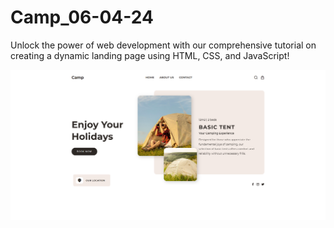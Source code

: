 # Camp_06-04-24
Unlock the power of web development with our comprehensive tutorial on creating a dynamic landing page using HTML, CSS, and JavaScript!

![Иллюстрация к проекту](https://github.com/BichevAlexandr/html-template-header-camp-06-04-24-main/raw/main/demo.png)
